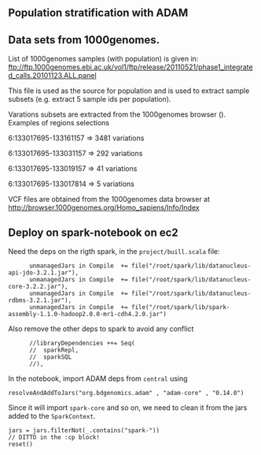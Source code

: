 Population stratification with ADAM
-----------------------------------

## Data sets from 1000genomes.

List of 1000genomes samples (with population) is given in:
ftp://ftp.1000genomes.ebi.ac.uk/vol1/ftp/release/20110521/phase1_integrated_calls.20101123.ALL.panel

This file is used as the source for population and is used to extract sample subsets (e.g. extract 5 sample ids per population).


Varations subsets are extracted from the 1000genomes browser (). 
Examples of regions selections

6:133017695-133161157 => 3481 variations

6:133017695-133031157 =>  292 variations

6:133017695-133019157 =>   41 variations

6:133017695-133017814 =>    5 variations


VCF files are obtained from the 1000genomes data browser at http://browser.1000genomes.org/Homo_sapiens/Info/Index


## Deploy on spark-notebook on ec2

Need the deps on the rigth spark, in the `project/buill.scala` file:
```{scala}
      unmanagedJars in Compile  += file("/root/spark/lib/datanucleus-api-jdo-3.2.1.jar"),
      unmanagedJars in Compile  += file("/root/spark/lib/datanucleus-core-3.2.2.jar"),
      unmanagedJars in Compile  += file("/root/spark/lib/datanucleus-rdbms-3.2.1.jar"),
      unmanagedJars in Compile  += file("/root/spark/lib/spark-assembly-1.1.0-hadoop2.0.0-mr1-cdh4.2.0.jar")
```
Also remove the other deps to spark to avoid any conflict
```{scala}
      //libraryDependencies ++= Seq(
      //  sparkRepl,
      //  sparkSQL
      //),
```

In the notebook, import ADAM deps from `central` using
```{scala}
resolveAndAddToJars("org.bdgenomics.adam" , "adam-core" , "0.14.0")
```
Since it will import `spark-core` and so on, we need to clean it from the jars added to the `SparkContext`.
```{scala}
jars = jars.filterNot(_.contains("spark-"))
// DITTO in the :cp block!
reset()
```

